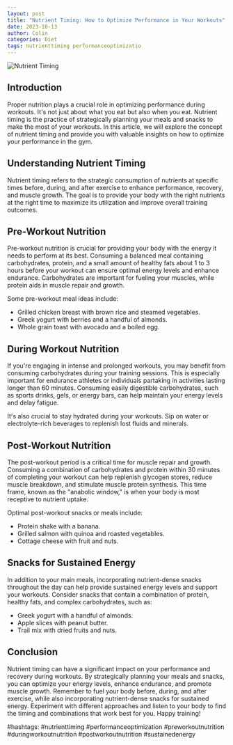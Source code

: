 ```yaml
---
layout: post
title: "Nutrient Timing: How to Optimize Performance in Your Workouts"
date: 2023-10-13
author: Colin
categories: Diet
tags: nutrienttiming performanceoptimizatio
---
```


![Nutrient Timing](https://source.unsplash.com/1600x900/?nutrition)

## Introduction

Proper nutrition plays a crucial role in optimizing performance during workouts. It's not just about what you eat but also when you eat. Nutrient timing is the practice of strategically planning your meals and snacks to make the most of your workouts. In this article, we will explore the concept of nutrient timing and provide you with valuable insights on how to optimize your performance in the gym.

## Understanding Nutrient Timing

Nutrient timing refers to the strategic consumption of nutrients at specific times before, during, and after exercise to enhance performance, recovery, and muscle growth. The goal is to provide your body with the right nutrients at the right time to maximize its utilization and improve overall training outcomes.

## Pre-Workout Nutrition

Pre-workout nutrition is crucial for providing your body with the energy it needs to perform at its best. Consuming a balanced meal containing carbohydrates, protein, and a small amount of healthy fats about 1 to 3 hours before your workout can ensure optimal energy levels and enhance endurance. Carbohydrates are important for fueling your muscles, while protein aids in muscle repair and growth.

Some pre-workout meal ideas include:

- Grilled chicken breast with brown rice and steamed vegetables.
- Greek yogurt with berries and a handful of almonds.
- Whole grain toast with avocado and a boiled egg.

## During Workout Nutrition

If you're engaging in intense and prolonged workouts, you may benefit from consuming carbohydrates during your training sessions. This is especially important for endurance athletes or individuals partaking in activities lasting longer than 60 minutes. Consuming easily digestible carbohydrates, such as sports drinks, gels, or energy bars, can help maintain your energy levels and delay fatigue.

It's also crucial to stay hydrated during your workouts. Sip on water or electrolyte-rich beverages to replenish lost fluids and minerals.

## Post-Workout Nutrition

The post-workout period is a critical time for muscle repair and growth. Consuming a combination of carbohydrates and protein within 30 minutes of completing your workout can help replenish glycogen stores, reduce muscle breakdown, and stimulate muscle protein synthesis. This time frame, known as the "anabolic window," is when your body is most receptive to nutrient uptake.

Optimal post-workout snacks or meals include:

- Protein shake with a banana.
- Grilled salmon with quinoa and roasted vegetables.
- Cottage cheese with fruit and nuts.

## Snacks for Sustained Energy

In addition to your main meals, incorporating nutrient-dense snacks throughout the day can help provide sustained energy levels and support your workouts. Consider snacks that contain a combination of protein, healthy fats, and complex carbohydrates, such as:

- Greek yogurt with a handful of almonds.
- Apple slices with peanut butter.
- Trail mix with dried fruits and nuts.

## Conclusion

Nutrient timing can have a significant impact on your performance and recovery during workouts. By strategically planning your meals and snacks, you can optimize your energy levels, enhance endurance, and promote muscle growth. Remember to fuel your body before, during, and after exercise, while also incorporating nutrient-dense snacks for sustained energy. Experiment with different approaches and listen to your body to find the timing and combinations that work best for you. Happy training!

#hashtags: #nutrienttiming #performanceoptimization #preworkoutnutrition #duringworkoutnutrition #postworkoutnutrition #sustainedenergy